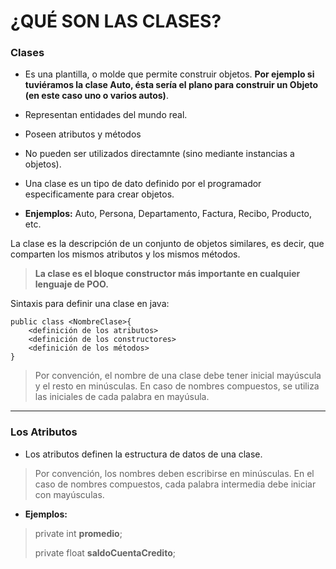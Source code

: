 # ¿QUÉ SON LAS CLASES?

### Clases
- Es una plantilla, o molde que permite construir objetos. **Por ejemplo si tuviéramos
 la clase Auto, ésta sería el plano para construir un Objeto (en este caso uno o
 varios autos)**.
- Representan entidades del mundo real.
- Poseen atributos y métodos
- No pueden ser utilizados directamnte (sino mediante instancias a objetos).


- Una clase es un tipo de dato definido por el programador especificamente para crear objetos.
- **Enjemplos:** Auto, Persona, Departamento, Factura, Recibo, Producto, etc.

 La clase es la descripción de un conjunto de objetos similares, es decir, que comparten
 los mismos atributos y los mismos métodos.
> **La clase es el bloque constructor más importante en cualquier lenguaje de POO.**


Sintaxis para definir una clase en java:

    public class <NombreClase>{
        <definición de los atributos>
        <definición de los constructores>
        <definición de los métodos>
    }

> Por convención, el nombre de una clase debe tener inicial mayúscula y el resto en minúsculas.
> En caso de nombres compuestos, se utiliza las iniciales de cada palabra en mayúsula.
------------

### Los Atributos
- Los atributos definen la estructura de datos de una clase.
> Por convención, los nombres deben escribirse en minúsculas. En el caso de nombres compuestos, cada palabra
> intermedia debe iniciar con mayúsculas.

- **Ejemplos:** 
> private int **promedio**;
> 
> private float **saldoCuentaCredito**;

